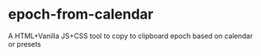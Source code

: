 # epoch-from-calendar
A HTML+Vanilla JS+CSS tool to copy to clipboard epoch based on calendar or presets
